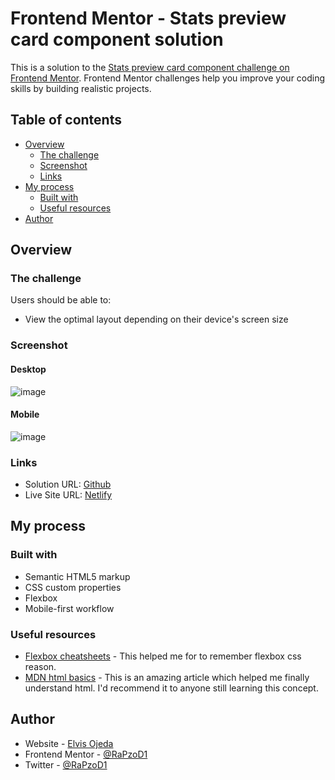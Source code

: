 # Frontend Mentor - Stats preview card component solution

This is a solution to the [Stats preview card component challenge on Frontend Mentor](https://www.frontendmentor.io/challenges/stats-preview-card-component-8JqbgoU62). Frontend Mentor challenges help you improve your coding skills by building realistic projects. 

## Table of contents

- [Overview](#overview)
  - [The challenge](#the-challenge)
  - [Screenshot](#screenshot)
  - [Links](#links)
- [My process](#my-process)
  - [Built with](#built-with)
  - [Useful resources](#useful-resources)
- [Author](#author)


## Overview

### The challenge

Users should be able to:

- View the optimal layout depending on their device's screen size

### Screenshot

#### Desktop

![image](https://user-images.githubusercontent.com/25336634/152629749-f360d4a9-dbff-4cf9-ab33-adcfff02ae80.png)


#### Mobile

![image](https://user-images.githubusercontent.com/25336634/152629769-e11f9d78-0849-4d04-919b-f576cd0a474b.png)




### Links

- Solution URL: [Github](https://github.com/RaPzoD1/Stats-preview-card-solved)
- Live Site URL: [Netlify](https://distracted-elion-122dfb.netlify.app/)

## My process

### Built with

- Semantic HTML5 markup
- CSS custom properties
- Flexbox
- Mobile-first workflow


### Useful resources

- [Flexbox cheatsheets](https://css-tricks.com/snippets/css/a-guide-to-flexbox/) - This helped me for to remember flexbox css reason. 
- [MDN html basics](https://developer.mozilla.org/es/docs/Learn/Getting_started_with_the_web/HTML_basics/) - This is an amazing article which helped me finally understand html. I'd recommend it to anyone still learning this concept.


## Author

- Website - [Elvis Ojeda](https://www.frontendmentor.io/profile/RaPzoD1)
- Frontend Mentor - [@RaPzoD1](https://www.frontendmentor.io/profile/RaPzoD1)
- Twitter - [@RaPzoD1](https://twitter.com/RaPzoD1)

